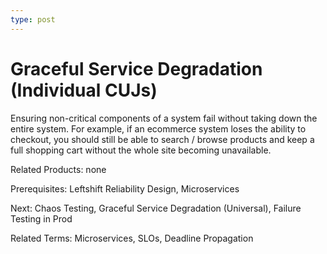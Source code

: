 ```yaml
---
type: post
---
```

# Graceful Service Degradation (Individual CUJs)

Ensuring non-critical components of a system fail without taking down the entire system.  For example, if an ecommerce system loses the ability to checkout, you should still be able to search / browse products and keep a full shopping cart without the whole site becoming unavailable.

Related Products: none

Prerequisites: Leftshift Reliability Design, Microservices

Next: Chaos Testing, Graceful Service Degradation (Universal), Failure Testing in Prod

Related Terms: Microservices, SLOs, Deadline Propagation

